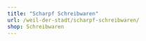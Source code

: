 ```yaml
---
title: "Scharpf Schreibwaren"
url: /weil-der-stadt/scharpf-schreibwaren/
shop: Schreibwaren
---
```

